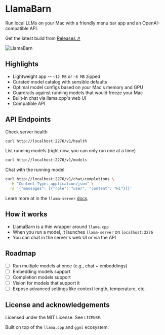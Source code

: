# LlamaBarn

Run local LLMs on your Mac with a friendly menu bar app and an OpenAI-compatible API.

Get the latest build from [Releases ↗](https://github.com/ggml-org/LlamaBarn/releases)

![LlamaBarn](https://i.imgur.com/S2jzV6Y.png)

## Highlights

- Lightweight app -- `~12 MB` or `~6 MB` zipped
- Curated model catalog with sensible defaults
- Optimal model configs based on your Mac's memory and GPU
- Guardrails against running models that would freeze your Mac
- Built-in chat via llama.cpp's web UI
- Compatible API

## API Endpoints

Check server health
```sh
curl http://localhost:2276/v1/health
```

List running models (right now, you can only run one at a time)
```sh
curl http://localhost:2276/v1/models
```

Chat with the running model
```sh
curl http://localhost:2276/v1/chat/completions \
  -H "Content-Type: application/json" \
  -d '{"messages": [{"role": "user", "content": "Hi"}]}'
```

Learn more at in the `llama-server` [docs](https://github.com/ggml-org/llama.cpp/tree/master/tools/server#api-endpoints).

## How it works

- LlamaBarn is a thin wrapper around `llama.cpp`
- When you run a model, it launches `llama-server` on `localhost:2276`
- You can chat in the server's web UI or via the API

## Roadmap

- [ ] Run multiple models at once (e.g., chat + embeddings)
- [ ] Embedding models support
- [ ] Completion models support
- [ ] Vision for models that support it
- [ ] Expose advanced settings like context length, temperature, etc.

## License and acknowledgements

Licensed under the MIT License. See `LICENSE`.

Built on top of the `llama.cpp` and `ggml` ecosystem.
